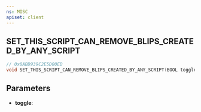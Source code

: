 ```yaml
---
ns: MISC
apiset: client
---
```

## SET_THIS_SCRIPT_CAN_REMOVE_BLIPS_CREATED_BY_ANY_SCRIPT

```c
// 0x8ABD939C2E5D00ED
void SET_THIS_SCRIPT_CAN_REMOVE_BLIPS_CREATED_BY_ANY_SCRIPT(BOOL toggle);
```


## Parameters
* **toggle**: